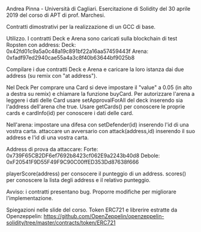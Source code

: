 Andrea Pinna - Università di Cagliari.
Esercitazione di Solidity del 30 aprile 2019 del corso di APT di prof. Marchesi.

Contratti dimostrativi per la realizzazione di un GCC di base.

Utilizzo.
I contratti Deck e Arena sono caricati sulla blockchain di test Ropsten con address:
Deck: 0x42fd01c9a5a0c48a19c891bf22a16aa57459443f
Arena: 0xfadf97ed2940cae55a4a3c8f40b63644bf9025b8

Compilare i due contratti Deck e Arena e caricare la loro istanza dai due address (su remix con "at address").

Nel Deck
Per comprare una Card si deve impostare il "value" a 0.05 (in alto a destra su remix) e chiamare la funzione buyCard.
Per autorizzare l'arena a leggere i dati delle Card usare setApprovalForAll del deck inserendo sia l'address dell'arena che true.
Usare getCards() per conoscere le proprie cards e cardInfo(id) per conoscere i dati delle card.

Nell'arena:
impostare una difesa con setDefender(id) inserendo l'id di una vostra carta.
attaccare un avversario con attack(address,id) inserendo il suo address e l'id di una vostra carta.

Address di prova da attaccare:
Forte: 0x739F65CB2DF6ef7692b8423cf062E9a2243b40d8
Debole: 0xF20541F9D55F49F9C90C00ffED353Dd87638f666

playerScore(address) per consocere il punteggio di un address.
scores() per conoscere la lista degli address e il relativo punteggio.

Avviso: i contratti presentano bug. Proporre modifiche per migliorare l'implementazione.

Spiegazioni nelle slide del corso.
Token ERC721 e librerire estratte da Openzeppelin:  https://github.com/OpenZeppelin/openzeppelin-solidity/tree/master/contracts/token/ERC721
